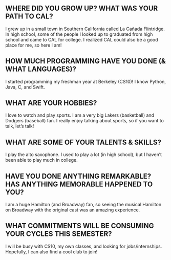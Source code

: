 ## WHERE DID YOU GROW UP? WHAT WAS YOUR PATH TO CAL?
I grew up in a small town in Southern California called La Cañada Flintridge.  In high school, some of the people I looked up to graduated from high school and came to CAL for college.  I realized CAL could also be a good place for me, so here I am!

## HOW MUCH PROGRAMMING HAVE YOU DONE (& WHAT LANGUAGES)?
I started programming my freshman year at Berkeley (CS10)!  I know Python, Java, C, and Swift.  

## WHAT ARE YOUR HOBBIES?
I love to watch and play sports.  I am a very big Lakers (basketball) and Dodgers (baseball) fan.  I really enjoy talking about sports, so if you want to talk, let’s talk!

## WHAT ARE SOME OF YOUR TALENTS & SKILLS?
I play the alto saxophone.  I used to play a lot (in high school), but I haven’t been able to play much in college.

## HAVE YOU DONE ANYTHING REMARKABLE? HAS ANYTHING MEMORABLE HAPPENED TO YOU?
I am a huge Hamilton (and Broadway) fan, so seeing the musical Hamilton on Broadway with the original cast was an amazing experience.

## WHAT COMMITMENTS WILL BE CONSUMING YOUR CYCLES THIS SEMESTER?
I will be busy with CS10, my own classes, and looking for jobs/internships.  Hopefully, I can also find a cool club to join!
